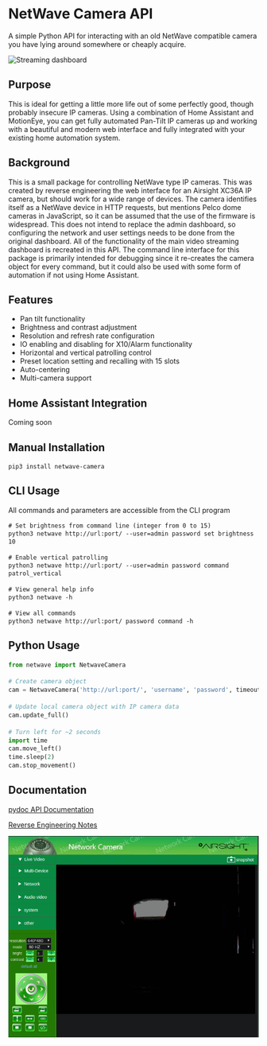 # NetWave Camera API

A simple Python API for interacting with an old NetWave compatible camera you have lying around
somewhere or cheaply acquire.

![Streaming dashboard](http://software-tecnico-libre.es/Images/nolang/2016/ip-cameras.jpg)

## Purpose

This is ideal for getting a little more life out of some perfectly good, though probably insecure
IP cameras. Using a combination of Home Assistant and MotionEye, you can get fully automated Pan-Tilt
IP cameras up and working with a beautiful and modern web interface and fully integrated with
your existing home automation system. 

## Background
This is a small package for controlling NetWave type IP cameras. This was created by reverse
engineering the web interface for an Airsight XC36A IP camera, but should work for a wide
range of devices. The camera identifies itself as a NetWave device in HTTP requests, but 
mentions Pelco dome cameras in JavaScript, so it can be assumed that the use of the firmware
is widespread. This does not intend to replace the admin dashboard, so configuring the network
and user settings needs to be done from the original dashboard. All of the functionality of the main
video streaming dashboard is recreated in this API. The command line interface for this package is 
primarily intended for debugging since it re-creates the camera object for every command, but it could
also be used with some form of automation if not using Home Assistant.

## Features
- Pan tilt functionality
- Brightness and contrast adjustment
- Resolution and refresh rate configuration
- IO enabling and disabling for X10/Alarm functionality
- Horizontal and vertical patrolling control
- Preset location setting and recalling with 15 slots
- Auto-centering
- Multi-camera support

## Home Assistant Integration
Coming soon

## Manual Installation
```shell script
pip3 install netwave-camera
```

## CLI Usage
All commands and parameters are accessible from the CLI program

```shell script
# Set brightness from command line (integer from 0 to 15)
python3 netwave http://url:port/ --user=admin password set brightness 10

# Enable vertical patrolling
python3 netwave http://url:port/ --user=admin password command patrol_vertical

# View general help info
python3 netwave -h

# View all commands
python3 netwave http://url:port/ password command -h
```

## Python Usage
```python
from netwave import NetwaveCamera

# Create camera object
cam = NetwaveCamera('http://url:port/', 'username', 'password', timeout=5)

# Update local camera object with IP camera data
cam.update_full()

# Turn left for ~2 seconds
import time
cam.move_left()
time.sleep(2)
cam.stop_movement()
```

## Documentation
[pydoc API Documentation](https://thelogicmaster.github.io/Netwave-Camera/documentation.html)

[Reverse Engineering Notes](https://thelogicmaster.github.io/Netwave-Camera/camera-reverse-engineering.html)

![Streaming dashboard](docs/dashboard.png)
